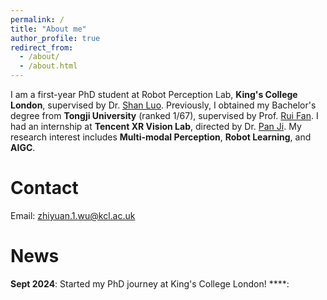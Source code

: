 ```yaml
---
permalink: /
title: "About me"
author_profile: true
redirect_from: 
  - /about/
  - /about.html
---
```


I am a first-year PhD student at Robot Perception Lab, **King's College London**, supervised by Dr. [Shan Luo](https://shanluo.github.io/). Previously, I obtained my Bachelor's degree from **Tongji University** (ranked 1/67), supervised by Prof. [Rui Fan](https://www.ruirangerfan.com/). I had an internship at **Tencent XR Vision Lab**, directed by Dr. [Pan Ji](https://panji530.github.io/). My research interest includes **Multi-modal Perception**, **Robot Learning**, and **AIGC**. 

Contact
======
Email: [zhiyuan.1.wu@kcl.ac.uk](zhiyuan.1.wu@kcl.ac.uk)

News
======
**Sept 2024**: Started my PhD journey at King's College London!
****: 
